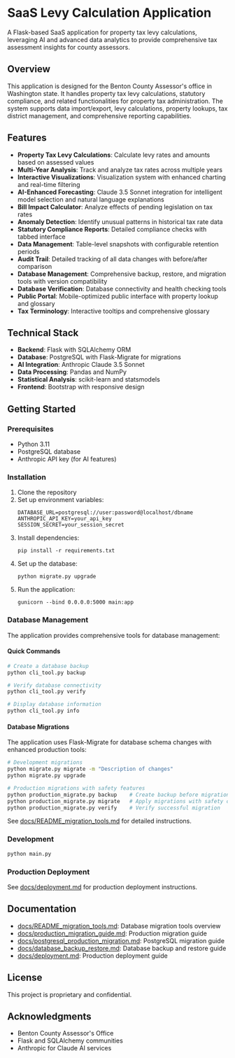 # SaaS Levy Calculation Application

A Flask-based SaaS application for property tax levy calculations, leveraging AI and advanced data analytics to provide comprehensive tax assessment insights for county assessors.

## Overview

This application is designed for the Benton County Assessor's office in Washington state. It handles property tax levy calculations, statutory compliance, and related functionalities for property tax administration. The system supports data import/export, levy calculations, property lookups, tax district management, and comprehensive reporting capabilities.

## Features

- **Property Tax Levy Calculations**: Calculate levy rates and amounts based on assessed values
- **Multi-Year Analysis**: Track and analyze tax rates across multiple years
- **Interactive Visualizations**: Visualization system with enhanced charting and real-time filtering
- **AI-Enhanced Forecasting**: Claude 3.5 Sonnet integration for intelligent model selection and natural language explanations
- **Bill Impact Calculator**: Analyze effects of pending legislation on tax rates
- **Anomaly Detection**: Identify unusual patterns in historical tax rate data
- **Statutory Compliance Reports**: Detailed compliance checks with tabbed interface
- **Data Management**: Table-level snapshots with configurable retention periods
- **Audit Trail**: Detailed tracking of all data changes with before/after comparison
- **Database Management**: Comprehensive backup, restore, and migration tools with version compatibility
- **Database Verification**: Database connectivity and health checking tools
- **Public Portal**: Mobile-optimized public interface with property lookup and glossary
- **Tax Terminology**: Interactive tooltips and comprehensive glossary

## Technical Stack

- **Backend**: Flask with SQLAlchemy ORM
- **Database**: PostgreSQL with Flask-Migrate for migrations
- **AI Integration**: Anthropic Claude 3.5 Sonnet
- **Data Processing**: Pandas and NumPy
- **Statistical Analysis**: scikit-learn and statsmodels
- **Frontend**: Bootstrap with responsive design

## Getting Started

### Prerequisites

- Python 3.11
- PostgreSQL database
- Anthropic API key (for AI features)

### Installation

1. Clone the repository
2. Set up environment variables:
   ```
   DATABASE_URL=postgresql://user:password@localhost/dbname
   ANTHROPIC_API_KEY=your_api_key
   SESSION_SECRET=your_session_secret
   ```
3. Install dependencies:
   ```
   pip install -r requirements.txt
   ```
4. Set up the database:
   ```
   python migrate.py upgrade
   ```
5. Run the application:
   ```
   gunicorn --bind 0.0.0.0:5000 main:app
   ```

### Database Management

The application provides comprehensive tools for database management:

#### Quick Commands

```bash
# Create a database backup
python cli_tool.py backup

# Verify database connectivity
python cli_tool.py verify

# Display database information
python cli_tool.py info
```

#### Database Migrations

The application uses Flask-Migrate for database schema changes with enhanced production tools:

```bash
# Development migrations
python migrate.py migrate -m "Description of changes"
python migrate.py upgrade

# Production migrations with safety features
python production_migrate.py backup    # Create backup before migration
python production_migrate.py migrate   # Apply migrations with safety checks
python production_migrate.py verify    # Verify successful migration
```

See [docs/README_migration_tools.md](docs/README_migration_tools.md) for detailed instructions.

### Development

```bash
python main.py
```

### Production Deployment

See [docs/deployment.md](docs/deployment.md) for production deployment instructions.

## Documentation

- [docs/README_migration_tools.md](docs/README_migration_tools.md): Database migration tools overview
- [docs/production_migration_guide.md](docs/production_migration_guide.md): Production migration guide
- [docs/postgresql_production_migration.md](docs/postgresql_production_migration.md): PostgreSQL migration guide
- [docs/database_backup_restore.md](docs/database_backup_restore.md): Database backup and restore guide
- [docs/deployment.md](docs/deployment.md): Production deployment guide

## License

This project is proprietary and confidential.

## Acknowledgments

- Benton County Assessor's Office
- Flask and SQLAlchemy communities
- Anthropic for Claude AI services
